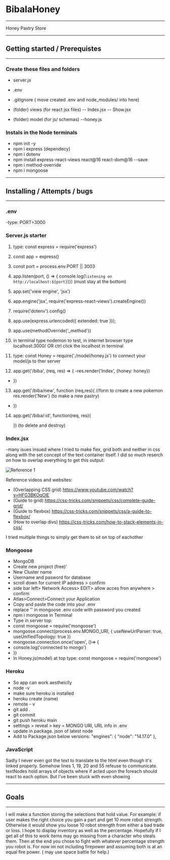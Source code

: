 # BibalaHoney

----------
Honey Pastry Store

----------

## Getting started / Prerequistes
----------

### Create these files and folders

- server.js
- .env
- .gitignore ( move created .env and node_modules/ into here)

- (folder) views (for react jsx files)
   -- Index.jsx
   -- Show.jsx
- (folder) model (for js/ schemas)
    --honey.js


### Instals in the Node terminals

- npm init -y
- npm i express (dependecy)
- npm i dotenv
- npm install express-react-views react@16 react-dom@16 --save
- npm i method-override
- npm i mongoose


----------

## Installing / Attempts / bugs
------
### .env
-type: PORT=3000

### Server.js starter
1. type: const express = require('express')

2. const app = express()

3. const port = process.env.PORT || 3003

4. app.listen(port, () => {
    console.log(`listening on http://localhost:${port}`)}) (must stay at the bottom)

5. app.set('view engine', 'jsx')

6. app.engine('jsx', require('express-react-views').createEngine())

7. require('dotenv').config()

8. app.use(express.urlencoded({ extended: true }));

9. app.use(methodOverride('_method'))

10. in terminal type nodemon to test,  in internet browser type localhost:3000/ OR ctrl click the localhost in terminal

11. type: const Honey = require('./model/honey.js') to connect your model/js to ther server

12. app.get('/biba', (req, res) => { 
    -res.render('Index', {honey: honey})
  - })

13. app.get('/biba/new', function (req,res){ 
    //form to create a new pokemon
    res.render('New') (to make a new pastry)
- })

14. app.get('/biba/:id', function(req, res){
   
    }) (to delete and destroy)






### Index.jsx

-many isues insued where I tried to make flex, grid both and neither in css along with the set concept of the text container itself. I did so much reserch on how to overlap everything to get this output:

![Reference 1](ref1.jpg)

Reference videos and websites: 

- (Overlapping CSS grid)  https://www.youtube.com/watch?v=HFG3BKOqOlE
- (Guide to grid) https://css-tricks.com/snippets/css/complete-guide-grid/
- (Guide to flexbox) https://css-tricks.com/snippets/css/a-guide-to-flexbox/
- (How to overlap divs) https://css-tricks.com/how-to-stack-elements-in-css/

I tried multiple things to simply get them to sit on top of eachother


### Mongoose

- MongoDB
- Create new project (free)'
- New Cluster name
- Username and pasword for database
- scroll down for current IP address > confirm
- side bar left> Network Access> EDIT> allow acces fron anywhere > confirm
- Atlas>Connect>Connect your Application
- Copy and paste the code into your .env
- replace '<password>' in mongoose .env code with password you created
- npm i mongoose in Terminal
-  Type in server top: 
- const mongoose = require('mongoose')
- mongoose.connect(process.env.MONGO_URI, { useNewUrlParser: true, useUnifiedTopology: true })
- mongoose.connection.once('open', ()=> {
-    console.log('connected to mongo')
- })
- In Honey.js(model) at top type: const mongoose = require('mongoose')

### Heroku
- So app can work aestheiclly 
- node -v
- make sure heroku is installed
- heroku  create (name)
- remote - v
- git add .
- git commit
- git push heroku main
- settings > reveal > key = MONGO URI, URL info in .env
- update in package. json of latest node
- Add to Package.json below versions: 
  "engines": {
    "node": "14.17.0"
  },




### JavaScript

Sadly I never even got the text to translate to the html even though it's linked properly. Somehow lines 1, 19, 20 and 55 refeuse to communicate. textNodes hold arrays of objects where if acted upon the foreach should react to each option. But I've been stuck with even showing

---------
## Goals
---------
I will make a function storing the selections that hold value. For example: if user makes the right choice you gain a part and get 10 more robot strength. Otherwise it would show you loose 10 robot strength from either a bad trade or loss. I hope to display inventory as well as the percentage. Hopefully if I get all of this to work items may go missing from a character who steals them. Then at the end you chose to fight with whatever percentage strength you robot is. For now im not including firepower and assuming both is at an equal fire power. ( may use space battle for help.)
